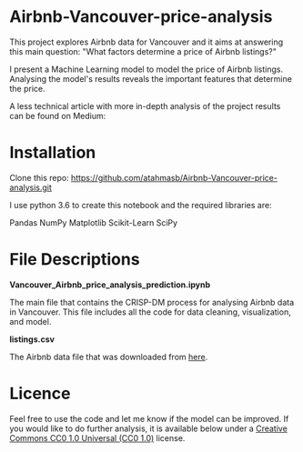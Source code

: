 # Airbnb-Vancouver-price-analysis

This project explores Airbnb data for Vancouver and it aims at answering this main question:
"What factors determine a price of Airbnb listings?"

I present a Machine Learning model to model the price of Airbnb listings. Analysing the model's results reveals the important features that determine the price. 

A less technical article with more in-depth analysis of the project results can be found on Medium:

# Installation

Clone this repo: https://github.com/atahmasb/Airbnb-Vancouver-price-analysis.git

I use python 3.6 to create this notebook and the required libraries are:

Pandas
NumPy
Matplotlib
Scikit-Learn
SciPy

# File Descriptions

**Vancouver_Airbnb_price_analysis_prediction.ipynb**

The main file that contains the CRISP-DM process for analysing Airbnb data in Vancouver. This file includes all the code for data cleaning, visualization, and model.

**listings.csv**

The Airbnb data file that was downloaded from [here](http://insideairbnb.com/get-the-data.html).

# Licence
Feel free to use the code and let me know if the model can be improved. If you would like to do further analysis, it is available below under a [Creative Commons CC0 1.0 Universal (CC0 1.0)](https://creativecommons.org/publicdomain/zero/1.0/) license.
 
